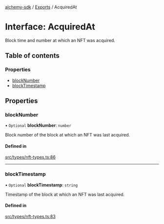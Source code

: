 [alchemy-sdk](../README.md) / [Exports](../modules.md) / AcquiredAt

# Interface: AcquiredAt

Block time and number at which an NFT was acquired.

## Table of contents

### Properties

- [blockNumber](AcquiredAt.md#blocknumber)
- [blockTimestamp](AcquiredAt.md#blocktimestamp)

## Properties

### blockNumber

• `Optional` **blockNumber**: `number`

Block number of the block at which an NFT was last acquired.

#### Defined in

[src/types/nft-types.ts:86](https://github.com/alchemyplatform/alchemy-sdk-js/blob/c4bab3e/src/types/nft-types.ts#L86)

___

### blockTimestamp

• `Optional` **blockTimestamp**: `string`

Timestamp of the block at which an NFT was last acquired.

#### Defined in

[src/types/nft-types.ts:83](https://github.com/alchemyplatform/alchemy-sdk-js/blob/c4bab3e/src/types/nft-types.ts#L83)
